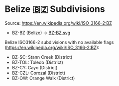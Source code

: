 # Belize 🇧🇿 Subdivisions

Source: https://en.wikipedia.org/wiki/ISO_3166-2:BZ

* BZ-BZ (Belize) -> [BZ-BZ.svg](https://github.com/amckenna41/iso3166-flag-icons/blob/main/iso3166-2-icons/BZ/BZ-BZ.svg)

Belize ISO3166-2 subdivisions with no available flags (https://en.wikipedia.org/wiki/ISO_3166-2:BZ):

* BZ-SC: Stann Creek (District)
* BZ-TOL: Toledo (District)
* BZ-CY: Cayo (District)
* BZ-CZL: Corozal (District)
* BZ-OW: Orange Walk (District)